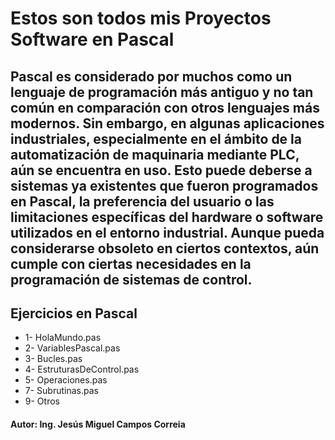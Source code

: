 # Estos son todos mis Proyectos Software en Pascal

## Pascal es considerado por muchos como un lenguaje de programación más antiguo y no tan común en comparación con otros lenguajes más modernos. Sin embargo, en algunas aplicaciones industriales, especialmente en el ámbito de la automatización de maquinaria mediante PLC, aún se encuentra en uso. Esto puede deberse a sistemas ya existentes que fueron programados en Pascal, la preferencia del usuario o las limitaciones específicas del hardware o software utilizados en el entorno industrial. Aunque pueda considerarse obsoleto en ciertos contextos, aún cumple con ciertas necesidades en la programación de sistemas de control.

## Ejercicios en Pascal

* 1- HolaMundo.pas
* 2- VariablesPascal.pas
* 3- Bucles.pas
* 4- EstruturasDeControl.pas
* 5- Operaciones.pas
* 7- Subrutinas.pas
* 9- Otros

#### Autor: Ing. Jesús Miguel Campos Correia